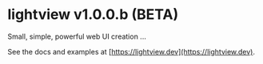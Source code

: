# lightview v1.0.0.b (BETA)

Small, simple, powerful web UI creation ... 

See the docs and examples at [https://lightview.dev](https://lightview.dev).

